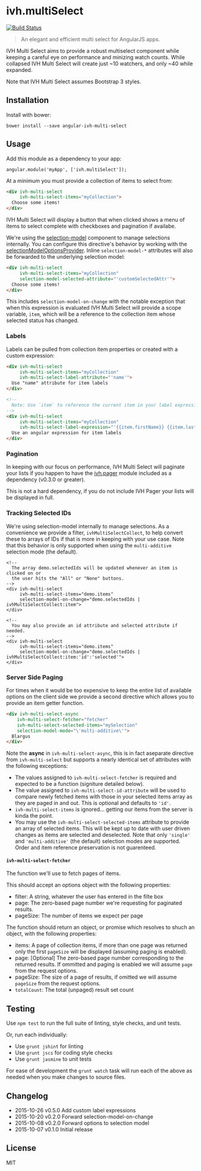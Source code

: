 
# ivh.multiSelect

[![Build Status](https://secure.travis-ci.org/iVantage/angular-ivh-multi-select.png?branch=master)](https://travis-ci.org/iVantage/angular-ivh-multi-select)

> An elegant and efficient multi select for AngularJS apps.

IVH Multi Select aims to provide a robust multiselect component while keeping a
careful eye on performance and minizing watch counts. While collapsed IVH Multi
Select will create just ~10 watchers, and only ~40 while expanded.

Note that IVH Multi Select assumes Bootstrap 3 styles.


## Installation

Install with bower:

```
bower install --save angular-ivh-multi-select
```


## Usage

Add this module as a dependency to your app:

```
angular.module('myApp', ['ivh.multiSelect']);
```

At a minimum you must provide a collection of items to select from:

```html
<div ivh-multi-select
     ivh-multi-select-items="myCollection">
  Choose some items!
</div>
```

IVH Multi Select will display a button that when clicked shows a menu of items
to select complete with checkboxes and pagination if availabe.

We're using the [selection-model][sm] component to manage selections internally.
You can configure this directive's behavior by working with the
[selectionModelOptionsProvider][sm-opt]. Inline `selection-model-*` attributes
will also be forwarded to the underlying selection model:

```html
<div ivh-multi-select
     ivh-multi-select-items="myCollection"
     selection-model-selected-attribute="'customSelectedAttr'">
  Choose some items!
</div>
```

This includes `selection-model-on-change` with the notable exception that when
this expression is evaluated IVH Multi Select will provide a scope variable,
`item`, which will be a reference to the collection item whose selected status
has changed.


### Labels

Labels can be pulled from collection item properties or created with a custom
expression:

```html
<div ivh-multi-select
     ivh-multi-select-items="myCollection"
     ivh-multi-select-label-attribute="'name'">
  Use "name" attribute for item labels
</div>

<!--
  Note: Use `item` to reference the current item in your label expression.
-->
<div ivh-multi-select
     ivh-multi-select-items="myCollection"
     ivh-multi-select-label-expression="'{{item.firstName}} {{item.lastName}}'">
  Use an angular expression for item labels
</div>
```


### Pagination

In keeping with our focus on performance, IVH Multi Select will paginate your
lists if you happen to have the [ivh.pager][pager] module included as a
dependency (v0.3.0 or greater).

This is not a hard dependency, if you do not include IVH Pager your lists will
be displayed in full.


### Tracking Selected IDs

We're using selection-model internally to manage selections. As a convenience we
provide a filter, `ivhMultiSelectCollect`, to help convert these to arrays of
IDs if that is more in keeping with your use case. Note that this behavior is
only supported when using the `multi-additive` selection mode (the default).

```
<!--
  The array demo.selectedIds will be updated whenever an item is clicked on or
  the user hits the "All" or "None" buttons.
-->
<div ivh-multi-select
     ivh-multi-select-items="demo.items"
     selection-model-on-change="demo.selectedIds | ivhMultiSelectCollect:item">
</div>

<!--
  You may also provide an id attribute and selected attribute if needed.
-->
<div ivh-multi-select
     ivh-multi-select-items="demo.items"
     selection-model-on-change="demo.selectedIds | ivhMultiSelectCollect:item:'id':'selected'">
</div>
```


### Server Side Paging

For times when it would be too expensive to keep the entire list of available
options on the client side we provide a second directive which allows you to
provide an item getter function.

```html
<div ivh-multi-select-async
    ivh-multi-select-fetcher="fetcher"
    ivh-multi-select-selected-items="mySelection"
    selection-model-mode="\'multi-additive\'">
  Blargus
</div>
```

Note the **async** in `ivh-multi-select-async`, this is in fact aseparate
directive from `ivh-multi-select` but supports a nearly identical set of
attributes with the following exceptions:

- The values assigned to `ivh-multi-select-fetcher` is required and expected to
  be a function (signiture detailed below).
- The value assigned to `ivh-multi-select-id-attribute` will be used to compare
  newly fetched items with those in your selected items array as they are paged
  in and out. This is optional and defaults to `'id'`.
- `ivh-multi-select-items` is ignored... getting our items from the server is
  kinda the point.
- You may use the `ivh-multi-select-selected-items` attribute to provide an
  array of selected items. This will be kept up to date with user driven changes
  as items are selected and deselected. Note that only `'single'` and
  `'multi-additive'` (the default) selection modes are supported. Order and
  item reference preservation is not guarenteed.

#### `ivh-multi-select-fetcher`

 The function we'll use to fetch pages of items.
 
 This should accept an options object with the following properties:
 
 - filter: A string, whatever the user has entered in the filte box
 - page: The zero-based page number we're requesting for paginated results.
 - pageSize: The number of items we expect per page
 

 The function should return an object, or promise which resolves to shuch an
 object, with the following properties:
 

 - items: A page of collection items, if more than one page was returned only
   the first `pageSize` will be displayed (assuming paging is enabled).
 - page: [Optional] The zero-based page number corresponding to the returned
   results. If ommitted and paging is enabled we will assume `page` from the
   request options.
 - pageSize: The size of a page of results, if omitted we will assume `pageSize`
   from the request options.
 - `totalCount`: The total (unpaged) result set count


## Testing

Use `npm test` to run the full suite of linting, style checks, and unit tests.

Or, run each individually:

- Use `grunt jshint` for linting
- Use `grunt jscs` for coding style checks
- Use `grunt jasmine` to unit tests

For ease of development the `grunt watch` task will run each of the above as
needed when you make changes to source files.


## Changelog

- 2015-10-26 v0.5.0 Add custom label expressions
- 2015-10-20 v0.2.0 Forward selection-model-on-change
- 2015-10-08 v0.2.0 Forward options to selection model
- 2015-10-07 v0.1.0 Initial release


## License

MIT

[sm]: https://github.com/jtrussell/angular-selection-model
[sm-opt]: https://github.com/jtrussell/angular-selection-model#the-selectionmodeloptionsprovider
[pager]: https://github.com/ivantage/angular-ivh-pager

